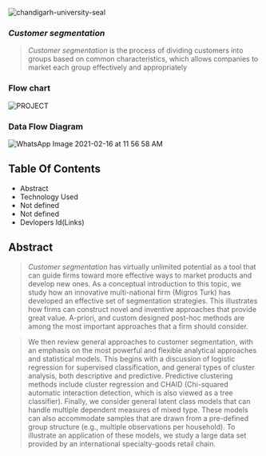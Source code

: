![chandigarh-university-seal](https://user-images.githubusercontent.com/56217969/108203271-412d3d80-7148-11eb-8823-15d26d97851a.png)

### *Customer segmentation*
> *Customer segmentation* is the process of dividing customers into groups based on common characteristics, which allows companies to market each group effectively and appropriately

### Flow chart

![PROJECT](https://user-images.githubusercontent.com/56217969/108195813-5604d380-713e-11eb-8b73-9ffd6b13cc5e.jpg)

### Data Flow Diagram

![WhatsApp Image 2021-02-16 at 11 56 58 AM](https://user-images.githubusercontent.com/56217969/108199716-708d7b80-7143-11eb-9e45-ec7a14d66ba4.jpeg)

## Table Of Contents
- Abstract
- Technology Used
- Not defined 
- Not defined
- Devlopers Id(Links)


## Abstract

> *Customer segmentation* has virtually unlimited potential as a tool that can guide firms toward more effective ways to market products and develop new ones. As a conceptual introduction to this topic, we study how an innovative multi-national firm (Migros Turk) has developed an effective set of segmentation strategies. This illustrates how firms can construct novel and inventive approaches that provide great value. A-priori, and custom designed post-hoc methods are among the most important approaches that a firm should consider.

>We then review general approaches to customer segmentation, with an emphasis on the most powerful and flexible analytical approaches and statistical models. This begins with a discussion of logistic regression for supervised classification, and general types of cluster analysis, both descriptive and predictive. Predictive clustering methods include cluster regression and CHAID (Chi-squared automatic interaction detection, which is also viewed as a tree classifier). Finally, we consider general latent class models that can handle multiple dependent measures of mixed type. These models can also accommodate samples that are drawn from a pre-defined group structure (e.g., multiple observations per household). To illustrate an application of these models, we study a large data set provided by an international specialty-goods retail chain.
